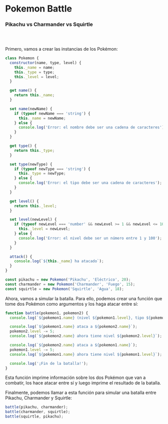 # Pokemon Battle

### Pikachu vs Charmander vs Squirtle

<center style='margin:30px'>
<img :src="$withBase('/img/pokemon-battle.png')" width='600' />
</center>


Primero, vamos a crear las instancias de los Pokémon:

~~~js
class Pokemon {
  constructor(name, type, level) {
    this._name = name;
    this._type = type;
    this._level = level;
  }

  get name() {
    return this._name;
  }

  set name(newName) {
    if (typeof newName === 'string') {
      this._name = newName;
    } else {
      console.log('Error: el nombre debe ser una cadena de caracteres');
    }
  }

  get type() {
    return this._type;
  }

  set type(newType) {
    if (typeof newType === 'string') {
      this._type = newType;
    } else {
      console.log('Error: el tipo debe ser una cadena de caracteres');
    }
  }

  get level() {
    return this._level;
  }

  set level(newLevel) {
    if (typeof newLevel === 'number' && newLevel >= 1 && newLevel <= 100) {
      this._level = newLevel;
    } else {
      console.log('Error: el nivel debe ser un número entre 1 y 100');
    }
  }

  attack() {
    console.log(`${this._name} ha atacado`);
  }
}

const pikachu = new Pokemon('Pikachu', 'Eléctrico', 20);
const charmander = new Pokemon('Charmander', 'Fuego', 15);
const squirtle = new Pokemon('Squirtle', 'Agua', 18);

~~~

Ahora, vamos a simular la batalla. Para ello, podemos crear una función que tome dos Pokémon como argumentos y los haga atacar entre sí:

~~~js
function battle(pokemon1, pokemon2) {
  console.log(`${pokemon1.name} (nivel ${pokemon1.level}, tipo ${pokemon1.type}) vs ${pokemon2.name} (nivel ${pokemon2.level}, tipo ${pokemon2.type})`);

  console.log(`${pokemon1.name} ataca a ${pokemon2.name}`);
  pokemon2.level -= 5;
  console.log(`${pokemon2.name} ahora tiene nivel ${pokemon2.level}`);

  console.log(`${pokemon2.name} ataca a ${pokemon1.name}`);
  pokemon1.level -= 5;
  console.log(`${pokemon1.name} ahora tiene nivel ${pokemon1.level}`);

  console.log('¡Fin de la batalla!');
}

~~~

Esta función imprime información sobre los dos Pokémon que van a combatir, los hace atacar entre sí y luego imprime el resultado de la batalla.

Finalmente, podemos llamar a esta función para simular una batalla entre Pikachu, Charmander y Squirtle:

~~~js
battle(pikachu, charmander);
battle(charmander, squirtle);
battle(squirtle, pikachu);
~~~


